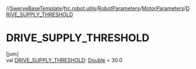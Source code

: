 //[SwerveBaseTemplate](../../../../index.md)/[frc.robot.utils](../../index.md)/[RobotParameters](../index.md)/[MotorParameters](index.md)/[DRIVE_SUPPLY_THRESHOLD](-d-r-i-v-e_-s-u-p-p-l-y_-t-h-r-e-s-h-o-l-d.md)

# DRIVE_SUPPLY_THRESHOLD

[jvm]\
val [DRIVE_SUPPLY_THRESHOLD](-d-r-i-v-e_-s-u-p-p-l-y_-t-h-r-e-s-h-o-l-d.md): [Double](https://kotlinlang.org/api/latest/jvm/stdlib/kotlin/-double/index.html) = 30.0

